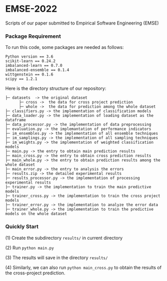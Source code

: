 # EMSE-2022

Scripts of our paper submitted to Empirical Software Engineering (EMSE)

### Package Requirement

To run this code, some packages are needed as follows:

```
Python version == 3.6
scikit-learn == 0.24.2
imbalanced-learn == 0.7.0
imbalanced-ensemble == 0.1.4
wittgenstein == 0.1.6
scipy == 1.2.1
```

Here is the directory structure of our repository:

```
├─ datasets  -> the original dataset
      ├─ cross ->  the data for cross project prediction
      ├─ whole ->  the data for prediction among the whole dataset
├─ classifiers.py -> the implementation of classification models
├─ data_loader.py -> the implementation of loading dataset as the dataframe
├─ data_processor.py -> the implementation of data preprocessing
├─ evaluation.py -> the implemantation of performance indicators
├─ im_ensembles.py -> the implementation of all ensemble techniques
├─ im_samplings.py -> the implementation of all sampling techniques
├─ im_weights.py -> the implementation of weighted classification models
├─ main.py -> the entry to obtain main prediction results
├─ main_cross.py -> the entry to obtain cross prediction results
├─ main_whole.py -> the entry to obtain prediction results among the whole dataset
├─ main_error.py -> the entry to analysis the errors
├─ results.zip -> the detailed experimental results
├─ results_processor.py -> the implementation of processing experimental results
├─ trainer.py -> the implementation to train the main predictive models
├─ trainer_cross.py -> the implementation to train the cross project models
├─ trainer_error.py -> the implementation to analyze the error data
├─ trainer_whole.py -> the implementation to train the predictive models on the whole dataset
```

### Quickly Start

(1) Create the subdirectory ````results/```` in current directory 

(2) Run ````python main.py```` 

(3) The results will save in the directory ````results/````

(4) Similarly, we can also run ````python main_cross.py```` to obtain the results of the cross-project prediction.


